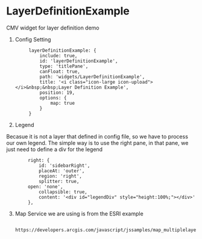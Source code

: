 # LayerDefinitionExample
CMV widget for layer definition demo

1. Config Setting
            
            layerDefinitionExample: {
                include: true,
                id: 'layerDefinitionExample',
                type: 'titlePane',
                canFloat: true,
                path: 'widgets/LayerDefinitionExample',
                title: '<i class="icon-large icon-upload"></i>&nbsp;&nbsp;Layer Definition Example',
                position: 19,
                options: {
                    map: true
                }
            }
            
            
2. Legend

Becasue it is not a layer that defined in config file, so we have to process our own legend. The simple way is to use the right pane, in that pane, we just need to define a div for the legend

        	right: {
        		id: 'sidebarRight',
        		placeAt: 'outer',
        		region: 'right',
        		splitter: true,
            open: 'none',
        		collapsible: true,
                content: '<div id="legendDiv" style="height:100%;"></div>'
        	}, 
        	
3. Map Service we are using is from the ESRI example
   
            https://developers.arcgis.com/javascript/jssamples/map_multiplelayerdef.html

